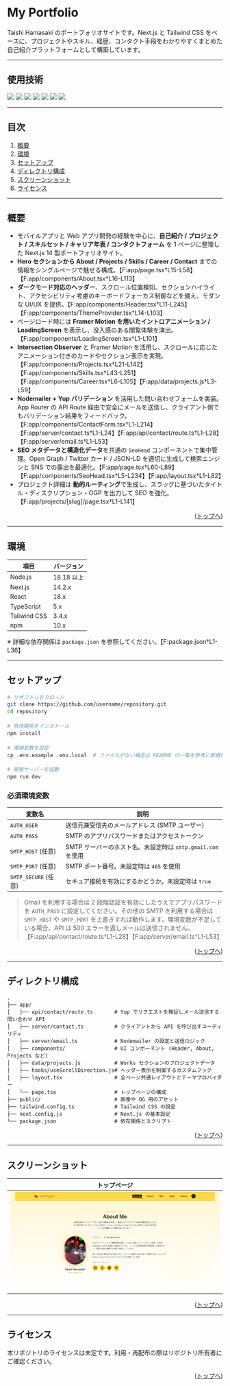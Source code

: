 <div id="top"></div>

# My Portfolio

Taishi Hamasaki のポートフォリオサイトです。Next.js と Tailwind CSS をベースに、プロジェクトやスキル、経歴、コンタクト手段をわかりやすくまとめた自己紹介プラットフォームとして構築しています。

---

## 使用技術

<p style="display: inline">
  <img src="https://img.shields.io/badge/-Next.js-000000?style=for-the-badge&logo=next.js&logoColor=white">
  <img src="https://img.shields.io/badge/-React-20232A?style=for-the-badge&logo=react&logoColor=61DAFB">
  <img src="https://img.shields.io/badge/-TypeScript-3178C6?style=for-the-badge&logo=typescript&logoColor=white">
  <img src="https://img.shields.io/badge/-TailwindCSS-06B6D4?style=for-the-badge&logo=tailwindcss&logoColor=white">
  <img src="https://img.shields.io/badge/-Framer%20Motion-0055FF?style=for-the-badge&logo=framer&logoColor=white">
  <img src="https://img.shields.io/badge/-Nodemailer-00B140?style=for-the-badge&logo=npm&logoColor=white">
  <img src="https://img.shields.io/badge/-Vercel-000000?style=for-the-badge&logo=vercel&logoColor=white">
</p>

---

## 目次

1. [概要](#概要)  
2. [環境](#環境)  
3. [セットアップ](#セットアップ)  
4. [ディレクトリ構成](#ディレクトリ構成)  
5. [スクリーンショット](#スクリーンショット)  
6. [ライセンス](#ライセンス)

---

## 概要

* モバイルアプリと Web アプリ開発の経験を中心に、**自己紹介 / プロジェクト / スキルセット / キャリア年表 / コンタクトフォーム** を 1 ページに整理した Next.js 14 製ポートフォリオサイト。
* **Hero セクションから About / Projects / Skills / Career / Contact** までの情報をシングルページで魅せる構成。【F\:app/page.tsx†L15-L58】【F\:app/components/About.tsx†L16-L113】
* **ダークモード対応のヘッダー**、スクロール位置検知、セクションハイライト、アクセシビリティ考慮のキーボードフォーカス制御などを備え、モダンな UI/UX を提供。【F\:app/components/Header.tsx†L11-L245】【F\:app/components/ThemeProvider.tsx†L14-L103】
* ページロード時には **Framer Motion を用いたイントロアニメーション / LoadingScreen** を表示し、没入感のある閲覧体験を演出。【F\:app/components/LoadingScreen.tsx†L1-L101】
* **Intersection Observer** と Framer Motion を活用し、スクロールに応じたアニメーション付きのカードやセクション表示を実現。【F\:app/components/Projects.tsx†L21-L142】【F\:app/components/Skills.tsx†L43-L251】【F\:app/components/Career.tsx†L6-L105】【F\:app/data/projects.js†L3-L59】
* **Nodemailer + Yup バリデーション** を活用した問い合わせフォームを実装。App Router の API Route 経由で安全にメールを送信し、クライアント側でもバリデーション結果をフィードバック。【F\:app/components/ContactForm.tsx†L1-L214】【F\:app/server/contact.ts†L1-L24】【F\:app/api/contact/route.ts†L1-L28】【F\:app/server/email.ts†L1-L53】
* **SEO メタデータと構造化データ**を共通の `SeoHead` コンポーネントで集中管理。Open Graph / Twitter カード / JSON-LD を適切に生成して検索エンジンと SNS での露出を最適化。【F\:app/page.tsx†L60-L89】【F\:app/components/SeoHead.tsx†L5-L234】【F\:app/layout.tsx†L1-L82】
* プロジェクト詳細は **動的ルーティング**で生成し、スラッグに基づいたタイトル・ディスクリプション・OGP を出力して SEO を強化。【F\:app/projects/\[slug]/page.tsx†L1-L141】

<p align="right">(<a href="#top">トップへ</a>)</p>

---

## 環境

| 項目 | バージョン |
| ---- | ---------- |
| Node.js | 18.18 以上 |
| Next.js | 14.2.x |
| React | 18.x |
| TypeScript | 5.x |
| Tailwind CSS | 3.4.x |
| npm | 10.x |

※ 詳細な依存関係は `package.json` を参照してください。【F:package.json†L1-L36】

---

## セットアップ

```bash
# リポジトリをクローン
git clone https://github.com/username/repository.git
cd repository

# 依存関係をインストール
npm install

# 環境変数を設定
cp .env.example .env.local  # ファイルがない場合は README の一覧を参考に新規作成してください

# 開発サーバーを起動
npm run dev
```

### 必須環境変数

| 変数名 | 説明 |
| ------ | ---- |
| `AUTH_USER` | 送信元兼受信先のメールアドレス (SMTP ユーザー) |
| `AUTH_PASS` | SMTP のアプリパスワードまたはアクセストークン |
| `SMTP_HOST` (任意) | SMTP サーバーのホスト名。未設定時は `smtp.gmail.com` を使用 |
| `SMTP_PORT` (任意) | SMTP ポート番号。未設定時は `465` を使用 |
| `SMTP_SECURE` (任意) | セキュア接続を有効にするかどうか。未設定時は `true` |

> Gmail を利用する場合は 2 段階認証を有効にしたうえでアプリパスワードを `AUTH_PASS` に設定してください。その他の SMTP を利用する場合は `SMTP_HOST` や `SMTP_PORT` を上書きすれば動作します。環境変数が不足している場合、API は 500 エラーを返しメールは送信されません。【F\:app/api/contact/route.ts†L1-L28】【F\:app/server/email.ts†L1-L53】

<p align="right">(<a href="#top">トップへ</a>)</p>

---

## ディレクトリ構成

```
.
├── app/
│   ├── api/contact/route.ts       # Yup でリクエストを検証しメール送信する問い合わせ API
│   ├── server/contact.ts          # クライアントから API を呼び出すユーティリティ
│   ├── server/email.ts            # Nodemailer の設定と送信ロジック
│   ├── components/                # UI コンポーネント (Header, About, Projects など)
│   ├── data/projects.js           # Works セクションのプロジェクトデータ
│   ├── hooks/useScrollDirection.js# ヘッダー表示を制御するカスタムフック
│   ├── layout.tsx                 # 全ページ共通レイアウトとテーマプロバイダー
│   └── page.tsx                   # トップページの構成
├── public/                        # 画像や OG 用のアセット
├── tailwind.config.ts             # Tailwind CSS の設定
├── next.config.js                 # Next.js の基本設定
└── package.json                   # 依存関係とスクリプト
```

<p align="right">(<a href="#top">トップへ</a>)</p>

---

## スクリーンショット

| トップページ |
| ------------ |
| ![トップページ](public/portfolio.png) |

<p align="right">(<a href="#top">トップへ</a>)</p>

---

## ライセンス

本リポジトリのライセンスは未定です。利用・再配布の際はリポジトリ所有者にご確認ください。

<p align="right">(<a href="#top">トップへ</a>)</p>
